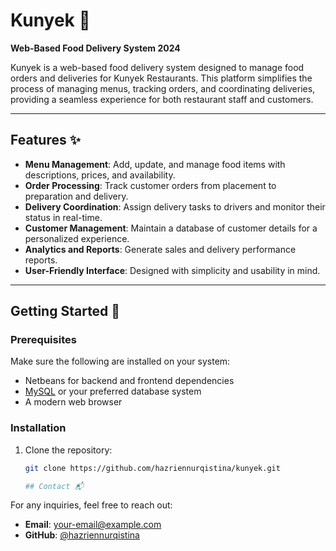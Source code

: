 # Kunyek 🍴

**Web-Based Food Delivery System 2024**

Kunyek is a web-based food delivery system designed to manage food orders and deliveries for Kunyek Restaurants. This platform simplifies the process of managing menus, tracking orders, and coordinating deliveries, providing a seamless experience for both restaurant staff and customers.

---

## Features ✨

- **Menu Management**: Add, update, and manage food items with descriptions, prices, and availability.
- **Order Processing**: Track customer orders from placement to preparation and delivery.
- **Delivery Coordination**: Assign delivery tasks to drivers and monitor their status in real-time.
- **Customer Management**: Maintain a database of customer details for a personalized experience.
- **Analytics and Reports**: Generate sales and delivery performance reports.
- **User-Friendly Interface**: Designed with simplicity and usability in mind.

---

## Getting Started 🚀

### Prerequisites
Make sure the following are installed on your system:
- Netbeans for backend and frontend dependencies
- [MySQL](https://www.mysql.com/) or your preferred database system
- A modern web browser

### Installation
1. Clone the repository:
   ```bash
   git clone https://github.com/hazriennurqistina/kunyek.git

   ## Contact 📬

For any inquiries, feel free to reach out:

- **Email**: [your-email@example.com](mailto:hazriennurqistina@gmail.com)
- **GitHub**: [@hazriennurqistina](https://github.com/hazriennurqistina)
